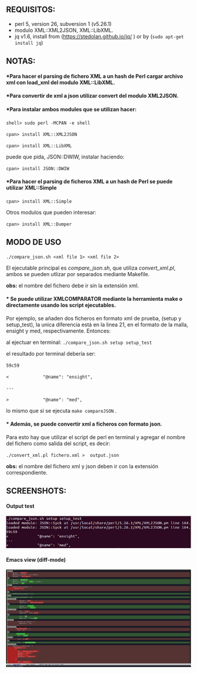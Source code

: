 ## **REQUISITOS:**

- perl 5, version 26, subversion 1 (v5.26.1) 
- modulo XML::XML2JSON, XML::LibXML.
- jq v1.6, install from (https://stedolan.github.io/jq/ ) or by (`sudo apt-get install jq`)

## **NOTAS:**

#### *Para hacer el parsing de fichero XML a un hash de Perl cargar archivo xml con load_xml del modulo XML::LibXML.

#### *Para convertir de xml a json utilizar convert del modulo XML2JSON.

#### *Para instalar ambos modules que se utilizan hacer:

`shell> sudo perl -MCPAN -e shell`

`cpan> install XML::XML2JSON`

`cpan> install XML::LibXML`

puede que pida, JSON::DWIW, instalar haciendo:

`cpan> install JSON::DWIW`

#### *Para hacer el parsing de ficheros XML a un hash de Perl se puede utilizar XML::Simple

`cpan> install XML::Simple`

Otros modulos que pueden interesar:

`cpan> install XML::Dumper`


## **MODO DE USO**

`./compare_json.sh <xml file 1> <xml file 2>`

El ejecutable principal es *compare_json.sh*, que utiliza *convert_xml.pl*, ambos se pueden utlizar por separados mediante Makefile.

**obs:** el nombre del fichero debe ir sin la extensión xml.

#### * Se puede utilizar XMLCOMPARATOR mediante la herramienta make o directamente usando los script ejecutables.

Por ejemplo, se añaden dos ficheros en formato xml de prueba, (setup y setup_test), la unica diferencia está en la linea 21, en el formato de la malla, ensight y med, respectivamente. Entonces:

al ejectuar en terminal: `./compare_json.sh setup setup_test`

el resultado por terminal debería ser:


`59c59`

`<             "@name": "ensight",`

`---`

`>             "@name": "med",`

lo mismo que si se ejecuta `make compareJSON` .

#### * Además, se puede convertir xml a ficheros con formato json.

Para esto hay que utilizar el script de perl en terminal y agregar el nombre del fichero como salida del script, es decir:

`./convert_xml.pl fichero.xml >  output.json`

**obs:** el nombre del fichero xml y json deben ir con la extensión correspondiente.


## **SCREENSHOTS:**

#### Output test
![output test](https://github.com/zrEsteban/XMLCOMPARATOR/blob/main/screenshots/test_output.png)

#### Emacs view (diff-mode)
![emacs viewer (diff-mode)](https://github.com/zrEsteban/XMLCOMPARATOR/blob/main/screenshots/diffmode_emacs.png)

